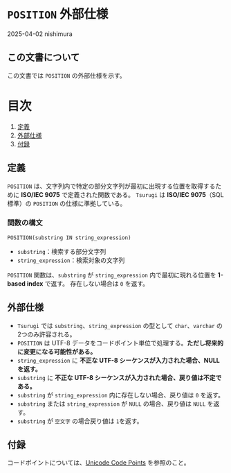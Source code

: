 # `POSITION` 外部仕様

2025-04-02 nishimura

## この文書について

この文書では `POSITION` の外部仕様を示す。

# 目次

1. [定義](#定義)
2. [外部仕様](#外部仕様)
3. [付録](#付録)


## 定義

`POSITION` は、文字列内で特定の部分文字列が最初に出現する位置を取得するために **ISO/IEC 9075** で定義された関数である。
`Tsurugi` は **ISO/IEC 9075**（SQL標準）の `POSITION` の仕様に準拠している。

### 関数の構文

```
POSITION(substring IN string_expression)
```

* `substring`：検索する部分文字列
* `string_expression`：検索対象の文字列

`POSITION` 関数は、`substring` が `string_expression` 内で最初に現れる位置を **1-based index** で返す。
存在しない場合は `0` を返す。

## 外部仕様

* `Tsurugi` では `substring`、`string_expression` の型として `char`、`varchar` の2つのみ許容される。
* `POSITION` は UTF-8 データをコードポイント単位で処理する。**ただし将来的に変更になる可能性がある。**
* `string_expression` に **不正な UTF-8 シーケンスが入力された場合、NULL を返す。**
* `substring` に **不正な UTF-8 シーケンスが入力された場合、戻り値は不定である。**
* `substring` が `string_expression` 内に存在しない場合、戻り値は `0` を返す。
* `substring` または `string_expression` が `NULL` の場合、戻り値は `NULL` を返す。
* `substring` が `空文字` の場合戻り値は `1`を返す。

## 付録

コードポイントについては、[Unicode Code Points](https://unicode.org/glossary/#code_point) を参照のこと。
